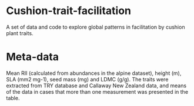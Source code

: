# Cushion-trait-facilitation
A set of data and code to explore global patterns in facilitation by cushion plant traits.

# Meta-data
Mean RII (calculated from abundances in the alpine dataset), height (m), SLA (mm2 mg-1), seed mass (mg) and LDMC (g/g). The traits were extracted from TRY database and Callaway New Zealand data, and means of the data in cases that more than one measurement was presented in the table.
